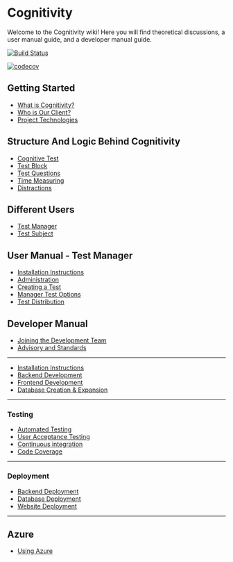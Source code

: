# Cognitivity

Welcome to the Cognitivity wiki! Here you will find theoretical discussions, a user manual guide, and a developer manual guide.

[![Build Status](https://travis-ci.org/TechnionYearlyProject/Cognitivity.svg?branch=master)](https://travis-ci.org/TechnionYearlyProject/Cognitivity)


[![codecov](https://codecov.io/gh/TechnionYearlyProject/Cognitivity/branch/master/graph/badge.svg)](https://codecov.io/gh/TechnionYearlyProject/Cognitivity)


## Getting Started
* [What is Cognitivity?](https://github.com/TechnionYearlyProject/Cognitivity/wiki/Cognitivity---Overview)
* [Who is Our Client?](https://github.com/TechnionYearlyProject/Cognitivity/wiki/Out-client---Rakefet-Ackerman)
* [Project Technologies](https://github.com/TechnionYearlyProject/Cognitivity/wiki/Project-technologies---Overview)

## Structure And Logic Behind Cognitivity
* [Cognitive Test](https://github.com/TechnionYearlyProject/Cognitivity/wiki/Cognitive-Test---Structure,-Logic-And-UI)
* [Test Block](https://github.com/TechnionYearlyProject/Cognitivity/wiki/Cognitive-Test-Block---Structure,-Logic-And-UI)
* [Test Questions](https://github.com/TechnionYearlyProject/Cognitivity/wiki/Cognitive-Test-Question---Structure,-Logic-And-UI)
* [Time Measuring](https://github.com/TechnionYearlyProject/Cognitivity/wiki/Time-Measuring)
* [Distractions](https://github.com/TechnionYearlyProject/Cognitivity/wiki/Distractions)

## Different Users
* [Test Manager](https://github.com/TechnionYearlyProject/Cognitivity/wiki/System-User---The-Test-Manager)
* [Test Subject](https://github.com/TechnionYearlyProject/Cognitivity/wiki/System-User---The-Test-Subject)


## User Manual - Test Manager
* [Installation Instructions](https://github.com/TechnionYearlyProject/Cognitivity/wiki/Installation-Instructions-for-Users)
* [Administration](https://github.com/TechnionYearlyProject/Cognitivity/wiki/Administration-in-Cognitivity)
* [Creating a Test](https://github.com/TechnionYearlyProject/Cognitivity/wiki/Creating-a-test)
* [Manager Test Options](https://github.com/TechnionYearlyProject/Cognitivity/wiki/Manager-Test-Options)
* [Test Distribution](https://github.com/TechnionYearlyProject/Cognitivity/wiki/Cognitive-Test-Distribution)


## Developer Manual
* [Joining the Development Team](https://github.com/TechnionYearlyProject/Cognitivity/wiki/Joining-The-Development-Team)
* [Advisory and Standards](https://github.com/TechnionYearlyProject/Cognitivity/wiki/Development---Advisory-and-Coding-Standards)

***

* [Installation Instructions](https://github.com/TechnionYearlyProject/Cognitivity/wiki/Installation-Instructions-for-Developers)
* [Backend Development](https://github.com/TechnionYearlyProject/Cognitivity/wiki/Backend-Development)
* [Frontend Development](https://github.com/TechnionYearlyProject/Cognitivity/wiki/Front-End-Development)
* [Database Creation & Expansion](https://github.com/TechnionYearlyProject/Cognitivity/wiki/Database-Creation-and-Expansion)

***

### Testing
* [Automated Testing](https://github.com/TechnionYearlyProject/Cognitivity/wiki/Cognitivity-Automated-Testing)
* [User Acceptance Testing](https://github.com/TechnionYearlyProject/Cognitivity/wiki/Cognitivity-User-Acceptance-Testing-(UATs))
* [Continuous integration](https://github.com/TechnionYearlyProject/Cognitivity/wiki/Cognitivity-Continuous-Integration)
* [Code Coverage](https://github.com/TechnionYearlyProject/Cognitivity/wiki/Cognitivity-Code-Coverage)

***

### Deployment
* [Backend Deployment](https://github.com/TechnionYearlyProject/Cognitivity/wiki/Backend-Deployment-to-Azure)
* [Database Deployment](https://github.com/TechnionYearlyProject/Cognitivity/wiki/Database-Deployment)
* [Website Deployment](https://github.com/TechnionYearlyProject/Cognitivity/wiki/Website-Deployment)

***

## Azure
* [Using Azure](https://github.com/TechnionYearlyProject/Cognitivity/wiki/Azure-in-Cognitivity)
